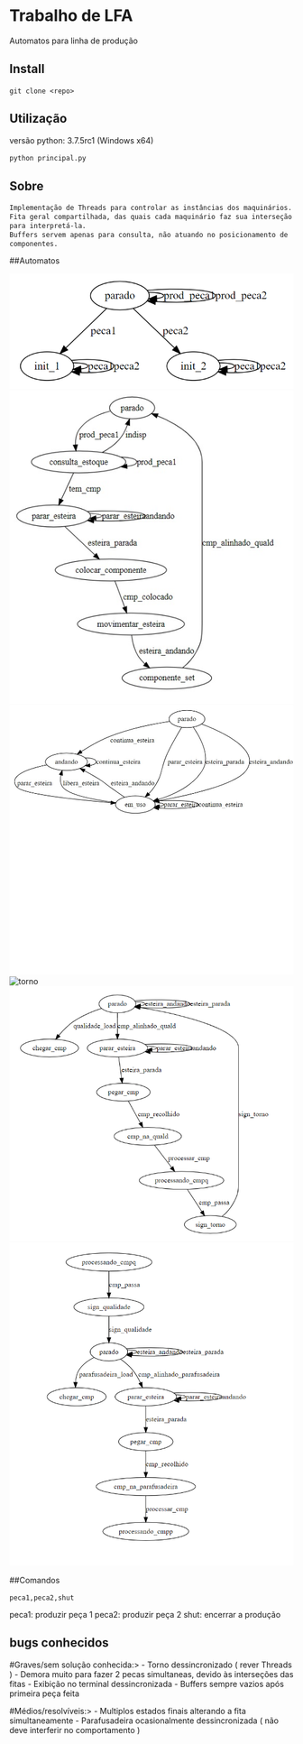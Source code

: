# Trabalho de LFA

Automatos para linha de produção

## Install

    git clone <repo>


## Utilização

versão python: 3.7.5rc1 (Windows x64)

```bash
python principal.py
```

## Sobre
    Implementação de Threads para controlar as instâncias dos maquinários.
    Fita geral compartilhada, das quais cada maquinário faz sua interseção para interpretá-la.
    Buffers servem apenas para consulta, não atuando no posicionamento de componentes.

##Automatos

![controle](https://github.com/Draylon/LFA-Trabalho/blob/master/automatos/Controle.png)
![estoque](https://github.com/Draylon/LFA-Trabalho/blob/master/automatos/Estoque.jpg)
![esteira](https://github.com/Draylon/LFA-Trabalho/blob/master/automatos/Esteira.jpg)
![torno](https://github.com/Draylon/LFA-Trabalho/blob/master/automatos/torno.jpg)
![qualidade](https://github.com/Draylon/LFA-Trabalho/blob/master/automatos/Qualidade.png)
![parafusadeira](https://github.com/Draylon/LFA-Trabalho/blob/master/automatos/parafusadeira.png)

##Comandos

    peca1,peca2,shut

peca1: produzir peça 1
peca2: produzir peça 2
shut:  encerrar a produção


## bugs conhecidos

#Graves/sem solução conhecida:>
    - Torno dessincronizado ( rever Threads )
    - Demora muito para fazer 2 pecas simultaneas, devido às interseções das fitas
    - Exibição no terminal dessincronizada
    - Buffers sempre vazios após primeira peça feita

#Médios/resolvíveis:>
    - Multiplos estados finais alterando a fita simultaneamente
    - Parafusadeira ocasionalmente dessincronizada ( não deve interferir no comportamento )